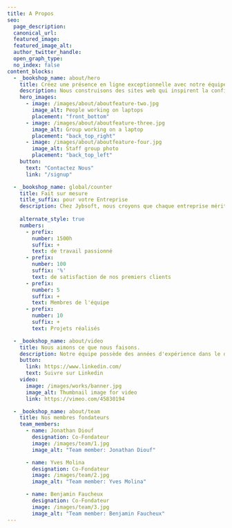 ```yaml
---
title: A Propos
seo:
  page_description:
  canonical_url:
  featured_image:
  featured_image_alt:
  author_twitter_handle:
  open_graph_type:
  no_index: false
content_blocks:
  - _bookshop_name: about/hero
    title: Créez une présence en ligne exceptionnelle avec notre équipe experte.
    description: Nous construisons des sites web qui inspirent la confiance et génèrent des résultats
    hero_images:
      - image: /images/about/aboutfeature-two.jpg
        image_alt: People working on laptops
        placement: "front_bottom"
      - image: /images/about/aboutfeature-three.jpg
        image_alt: Group working on a laptop
        placement: "back_top_right"
      - image: /images/about/aboutfeature-four.jpg
        image_alt: Staff group photo
        placement: "back_top_left"
    button:
      text: "Contactez Nous"
      link: "/signup"

  - _bookshop_name: global/counter
    title: Fait sur mesure
    title_suffix: pour votre Entreprise
    description: Chez Jybsoft, nous croyons que chaque entreprise mérite un site web de qualité professionnelle qui reflète sa vision et ses valeurs, et nous sommes là pour vous aider à réaliser cette vision.
      
    alternate_style: true
    numbers:
      - prefix: 
        number: 1500h
        suffix: +
        text: de travail passionné
      - prefix:
        number: 100
        suffix: '%'
        text: de satisfaction de nos premiers clients
      - prefix:
        number: 5
        suffix: +
        text: Membres de l'équipe
      - prefix:
        number: 10
        suffix: +
        text: Projets réalisés

  - _bookshop_name: about/video
    title: Nous aimons ce que nous faisons.
    description: Notre équipe possède des années d'expérience dans le développement web, et nous sommes passionnés par vous aider à créer des sites et applications qui vous permettront de vous connecter avec vos clients.
    button:
      link: https://www.linkedin.com/
      text: Suivre sur Linkedin
    video:
      image: /images/works/banner.jpg
      image_alt: Thumbnail image for video
      link: https://vimeo.com/45830194

  - _bookshop_name: about/team
    title: Nos membres fondateurs
    team_members:
      - name: Jonathan Diouf
        designation: Co-Fondateur
        image: /images/team/1.jpg
        image_alt: "Team member: Jonathan Diouf"

      - name: Yves Molina
        designation: Co-Fondateur
        image: /images/team/2.jpg
        image_alt: "Team member: Yves Molina"

      - name: Benjamin Faucheux
        designation: Co-Fondateur
        image: /images/team/3.jpg
        image_alt: "Team member: Benjamin Faucheux"
---
```

